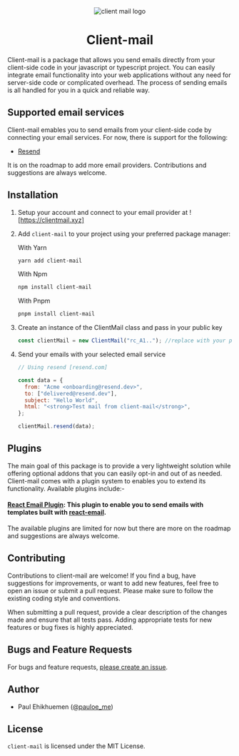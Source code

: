 <div align="center"><img src="https://github.com/lordelogos/clientmail.js/assets/67395687/d4a32333-b592-465d-a1ae-04d5954d204a" alt="client mail logo"></div>

<div align="center"><h1>Client-mail</h1></div>

Client-mail is a package that allows you send emails directly from your client-side code in your javascript or typescript project. You can easily integrate email functionality into your web applications without any need for server-side code or complicated overhead. The process of sending emails is all handled for you in a quick and reliable way.

## Supported email services

Client-mail emables you to send emails from your client-side code by connecting your email services. For now, there is support for the following:
- [Resend](https://resend.com)

It is on the roadmap to add more email providers. Contributions and suggestions are always welcome.


## Installation

1. Setup your account and connect to your email provider at ![https://clientmail.xyz]

2. Add `client-mail` to your project using your preferred package manager:

   With Yarn

   ```sh
   yarn add client-mail
   ```

   With Npm

   ```sh
   npm install client-mail
   ```

   With Pnpm

   ```sh
   pnpm install client-mail
   ```

3. Create an instance of the ClientMail class and pass in your public key

   ```js
   const clientMail = new ClientMail("rc_A1.."); //replace with your public key
   ```

4. Send your emails with your selected email service

   ```js
   // Using resend [resend.com]

   const data = {
     from: "Acme <onboarding@resend.dev>",
     to: ["delivered@resend.dev"],
     subject: "Hello World",
     html: "<strong>Test mail from client-mail</strong>",
   };

   clientMail.resend(data);
   ```

## Plugins

The main goal of this package is to provide a very lightweight solution while offering optional addons that you can easily opt-in and out of as needed. Client-mail comes with a plugin system to enables you to extend its functionality. Available plugins include:-

#### [React Email Plugin](): This plugin to enable you to send emails with templates built with [react-email](https://react.email).

The available plugins are limited for now but there are more on the roadmap and suggestions are always welcome.

## Contributing

Contributions to client-mail are welcome! If you find a bug, have suggestions for improvements, or want to add new features, feel free to open an issue or submit a pull request. Please make sure to follow the existing coding style and conventions.

When submitting a pull request, provide a clear description of the changes made and ensure that all tests pass. Adding appropriate tests for new features or bug fixes is highly appreciated.

## Bugs and Feature Requests

For bugs and feature requests, [please create an issue](https://github.com/REPLACE_ME/issues/new/choose).

## Author

- Paul Ehikhuemen ([@pauloe_me](https://twitter.com/pauloe_me))

## License

`client-mail` is licensed under the MIT License.
